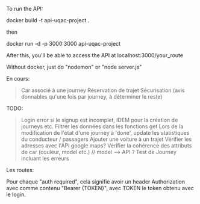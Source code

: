 To run the API:

docker build -t api-uqac-project .

then

docker run -d -p 3000:3000 api-uqac-project

After this, you'll be able to access the API at localhost:3000/your_route


Without docker, just do "nodemon" or "node server.js"


En cours:
> Car associé à une journey
> Réservation de trajet
> Sécurisation (avis donnables qu'une fois par journey, à déterminer le reste)

TODO:
> Login error si le signup est incomplet, IDEM pour la création de journeys etc. 
> Filtrer les données dans les fonctions get
> Lors de la modification de l'état d'une journey à 'done', update les statistiques du conducteur / passagers
> Ajouter une voiture à un trajet
> Vérifier les adresses avec l'API google maps?
> Vérifier la cohérence des attributs de car (couleur, model etc.) // model --> API ?
> Test de Journey incluant les erreurs



Les routes:

Pour chaque "auth required", cela signifie avoir un header Authorization avec comme contenu "Bearer {TOKEN}", avec TOKEN le token obtenu avec le login.  